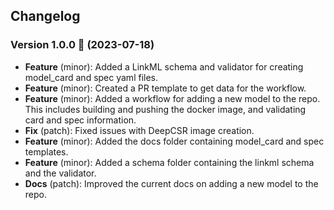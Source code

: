## Changelog

### Version 1.0.0 🚀 (2023-07-18)

- **Feature** (minor): Added a LinkML schema and validator for creating model_card and spec yaml files.
- **Feature** (minor): Created a PR template to get data for the workflow.
- **Feature** (minor): Added a workflow for adding a new model to the repo. This includes building and pushing the docker image, and validating card and spec information.
- **Fix** (patch): Fixed issues with DeepCSR image creation.
- **Feature** (minor): Added the docs folder containing model_card and spec templates.
- **Feature** (minor): Added a schema folder containing the linkml schema and the validator.
- **Docs** (patch): Improved the current docs on adding a new model to the repo.